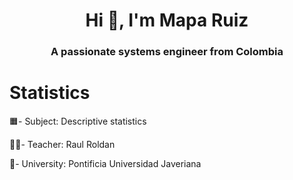 <h1 align="center">Hi 👋, I'm Mapa Ruiz</h1>
<h3 align="center">A passionate systems engineer from Colombia</h3>

# Statistics

🟧- Subject: Descriptive statistics

👨‍🏫- Teacher: Raul Roldan

🏦- University: Pontificia Universidad Javeriana
